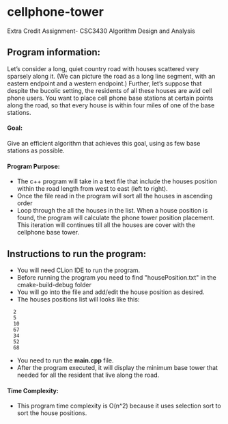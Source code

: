 # cellphone-tower
Extra Credit Assignment- CSC3430 Algorithm Design and Analysis

## Program information:
  Let’s consider a long, quiet country road with houses scattered very
sparsely along it. (We can picture the road as a long line segment, with
an eastern endpoint and a western endpoint.) Further, let’s suppose that
despite the bucolic setting, the residents of all these houses are avid cell
phone users. You want to place cell phone base stations at certain points
along the road, so that every house is within four miles of one of the base
stations.
#### Goal:
Give an efficient algorithm that achieves this goal, using as few base
stations as possible.
#### Program Purpose:
- The c++ program will take in a text file that include the houses position within the road 
length from west to east (left to right).
- Once the file read in the program will sort all the houses in ascending order
- Loop through the all the houses in the list. When a house position is found, the program
  will calculate the phone tower position placement. This iteration will continues till
  all the houses are cover with the cellphone base tower. 

## Instructions to run the program:

- You will need CLion IDE to run the program.
- Before running the program you need to find "housePosition.txt" in the cmake-build-debug folder
- You will go into the file and add/edit the house position as desired.
- The houses positions list will looks like this: 
```
  2
  5
  10
  67
  34
  52
  68
```
- You need to run the **main.cpp** file. 
- After the program executed, it will display the minimum base tower that needed for all the resident 
  that live along the road. 
  
 #### Time Complexity:
 -  This program time complexity is O(n^2) because it uses selection sort to sort the house positions.

 
